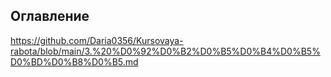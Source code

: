 ## Оглавление
https://github.com/Daria0356/Kursovaya-rabota/blob/main/3.%20%D0%92%D0%B2%D0%B5%D0%B4%D0%B5%D0%BD%D0%B8%D0%B5.md
